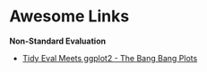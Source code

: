 # Awesome Links

**Non-Standard Evaluation**

+ [Tidy Eval Meets ggplot2 - The Bang Bang Plots](http://www.onceupondata.com/2018/07/06/ggplot-tidyeval/)
